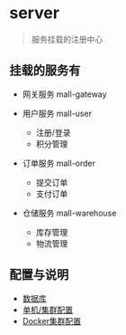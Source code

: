 # server
> 服务挂载的注册中心

## 挂载的服务有

- 网关服务 mall-gateway

- 用户服务 mall-user
    - 注册/登录
    - 积分管理

- 订单服务 mall-order
    - 提交订单
    - 支付订单

- 仓储服务 mall-warehouse
    - 库存管理
    - 物流管理

## 配置与说明
- [数据库](README-CONF.sql)
- [单机/集群配置](README-CONF.md)
- [Docker集群配置](docker-compose.yml)